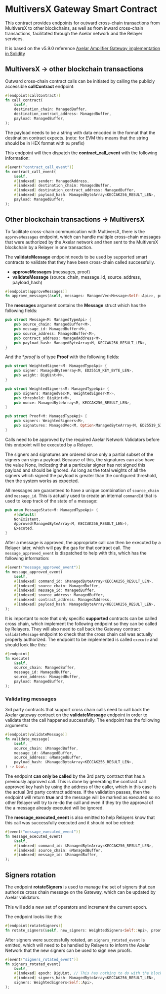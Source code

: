 # MultiversX Gateway Smart Contract

This contract provides endpoints for outward cross-chain transactions from MultiversX to other blockchains,
as well as from inward cross-chain transactions, facilitated through the Axelar network and the Relayer services.

It is based on the v5.9.0 reference [Axelar Amplifier Gateway implementation in Solidity](https://github.com/axelarnetwork/axelar-gmp-sdk-solidity/blob/v5.9.0/contracts/gateway/INTEGRATION.md)

## MultiversX → other blockchain transactions

Outward cross-chain contract calls can be initiated by calling the publicly accessible **callContract** endpoint:
```rust
#[endpoint(callContract)]
fn call_contract(
    &self,
    destination_chain: ManagedBuffer,
    destination_contract_address: ManagedBuffer,
    payload: ManagedBuffer,
);
```

The payload needs to be a string with data encoded in the format that the destination contract expects.
(note: for EVM this means that the string should be in HEX format with `0x` prefix)

This endpoint will then dispatch the **contract_call_event** with the following information:
```rust
#[event("contract_call_event")]
fn contract_call_event(
    &self,
    #[indexed] sender: ManagedAddress,
    #[indexed] destination_chain: ManagedBuffer,
    #[indexed] destination_contract_address: ManagedBuffer,
    #[indexed] payload_hash: ManagedByteArray<KECCAK256_RESULT_LEN>,
    payload: ManagedBuffer,
);
```

## Other blockchain transactions → MultiversX

To facilitate cross-chain communication with MultiversX, there is the `approveMessages` endpoint, which can handle multiple cross-chain messages that were authorized by the Axelar network and then sent to the MultiversX blockchain by a Relayer in one transaction.

The **validateMessage** endpoint needs to be used by supported smart contracts to validate that they have been cross-chain called successfully.
- **approveMessages** (messages, proof)
- **validateMessage** (source_chain, message_id, source_address, payload_hash)
```rust
#[endpoint(approveMessages)]
fn approve_messages(&self, messages: ManagedVec<Message<Self::Api>>, proof: Proof<Self::Api>);
```
The **messages** argument contains the **Message** struct which has the following fields:
```rust
pub struct Message<M: ManagedTypeApi> {
    pub source_chain: ManagedBuffer<M>,
    pub message_id: ManagedBuffer<M>,
    pub source_address: ManagedBuffer<M>,
    pub contract_address: ManagedAddress<M>,
    pub payload_hash: ManagedByteArray<M, KECCAK256_RESULT_LEN>,
}
```
And the **proof* is of type **Proof** with the following fields:
```rust
pub struct WeightedSigner<M: ManagedTypeApi> {
    pub signer: ManagedByteArray<M, ED25519_KEY_BYTE_LEN>,
    pub weight: BigUint<M>,
}

pub struct WeightedSigners<M: ManagedTypeApi> {
    pub signers: ManagedVec<M, WeightedSigner<M>>,
    pub threshold: BigUint<M>,
    pub nonce: ManagedByteArray<M, KECCAK256_RESULT_LEN>,
}

pub struct Proof<M: ManagedTypeApi> {
    pub signers: WeightedSigners<M>,
    pub signatures: ManagedVec<M, Option<ManagedByteArray<M, ED25519_SIGNATURE_BYTE_LEN>>>,
}
```

Calls need to be approved by the required Axelar Network Validators before this endpoint will be executed by a Relayer.

The signers and signatures are ordered since only a partial subset of the signers can sign a payload. Because of this, the signatures can also have the value None,
indicating that a particular signer has not signed this payload and should be ignored. As long as the total weights of all the signers which signed the payload
is greater than the configured threshold, then the system works as expected.

All messages are guaranteed to have a unique combination of `source_chain` and `message_id`. This is actually used to create an internal `commandId` that is used to keep track
of the state of a message:
```rust
pub enum MessageState<M: ManagedTypeApi> {
    #[default]
    NonExistent,
    Approved(ManagedByteArray<M, KECCAK256_RESULT_LEN>),
    Executed,
}
```

After a message is approved, the appropriate call can then be executed by a Relayer later, which will pay the gas for that contract call.
The `message_approved_event` is dispatched to help with this, which has the following information:
```rust
#[event("message_approved_event")]
fn message_approved_event(
    &self,
    #[indexed] command_id: &ManagedByteArray<KECCAK256_RESULT_LEN>,
    #[indexed] source_chain: ManagedBuffer,
    #[indexed] message_id: ManagedBuffer,
    #[indexed] source_address: ManagedBuffer,
    #[indexed] contract_address: ManagedAddress,
    #[indexed] payload_hash: ManagedByteArray<KECCAK256_RESULT_LEN>,
);
```

It is important to note that only specific **supported** contracts can be called cross chain, which implement the following endpoint so they can be called by Relayers.
They will also need to call back the Gateway contract `validateMessage` endpoint to check that the cross chain call was actually properly authorized.
The endpoint to be implemented is called `execute` and should look like this:
```rust
#[endpoint]
fn execute(
    &self,
    source_chain: ManagedBuffer,
    message_id: ManagedBuffer,
    source_address: ManagedBuffer,
    payload: ManagedBuffer,
);
```

### Validating messages
3rd party contracts that support cross chain calls need to call back the Axelar gateway contract on the **validateMessage** endpoint in order to validate that the call happened successfully.
The endpoint has the following arguments:
```rust
#[endpoint(validateMessage)]
fn validate_message(
    &self,
    source_chain: &ManagedBuffer,
    message_id: &ManagedBuffer,
    source_address: &ManagedBuffer,
    payload_hash: &ManagedByteArray<KECCAK256_RESULT_LEN>,
) -> bool;
```
The endpoint **can only be called** by the 3rd party contract that has a previously approved call.
This is done by generating the contract call approved key hash by using the address of the caller, which in this case is the actual 3rd party contract address.
If the validation passes, then the endpoint will return **true** and the message will be marked as executed so no other Relayer will try to re-do the call and even if they try the approval of the a message already executed will be ignored.

The **message_executed_event** is also emitted to help Relayers know that this call was successfully executed and it should not be retried:
```rust
#[event("message_executed_event")]
fn message_executed_event(
    &self,
    #[indexed] command_id: &ManagedByteArray<KECCAK256_RESULT_LEN>,
    #[indexed] source_chain: &ManagedBuffer,
    #[indexed] message_id: &ManagedBuffer,
);
```

## Signers rotation
The endpoint **rotateSigners** is used to manage the set of signers that can authorize cross chain message on the Gateway, which can be updated by Axelar validators.

This will add a new set of operators and increment the current epoch.

The endpoint looks like this:
```rust
#[endpoint(rotateSigners)]
fn rotate_signers(&self, new_signers: WeightedSigners<Self::Api>, proof: Proof<Self::Api>);
```

After signers were successfully rotated, an `signers_rotated_event` is emitted, which will need to be handled by Relayers to inform the Axelar Network that the new signers can be used to sign new proofs.
```rust
#[event("signers_rotated_event")]
fn signers_rotated_event(
    &self,
    #[indexed] epoch: BigUint, // This has nothing to do with the blockchain epoch
    #[indexed] signers_hash: ManagedByteArray<KECCAK256_RESULT_LEN>,
    signers: WeightedSigners<Self::Api>,
);
```
